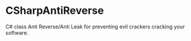 # CSharpAntiReverse
C# class Anti Reverse/Anti Leak for preventing evil crackers cracking your software.
